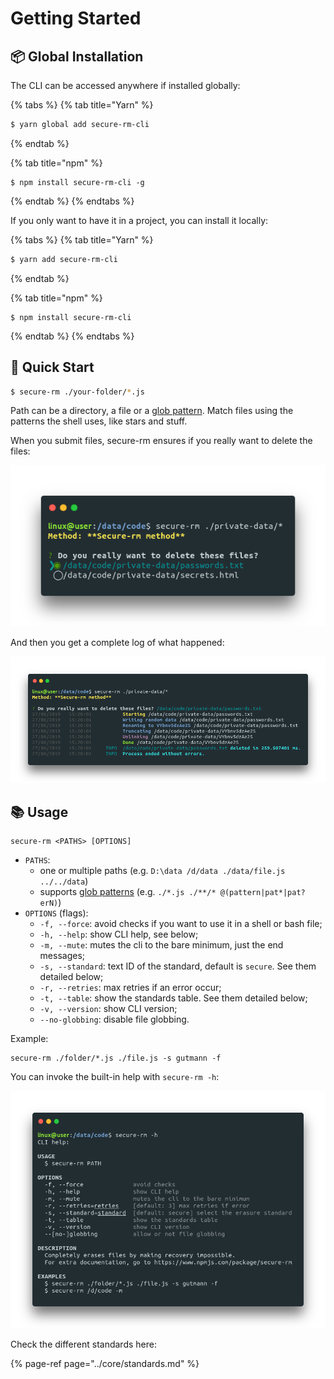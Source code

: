 # Getting Started

## 📦 Global Installation

The CLI can be accessed anywhere if installed globally:

{% tabs %}
{% tab title="Yarn" %}
```bash
$ yarn global add secure-rm-cli
```
{% endtab %}

{% tab title="npm" %}
```
$ npm install secure-rm-cli -g
```
{% endtab %}
{% endtabs %}

If you only want to have it in a project, you can install it locally:

{% tabs %}
{% tab title="Yarn" %}
```bash
$ yarn add secure-rm-cli
```
{% endtab %}

{% tab title="npm" %}
```
$ npm install secure-rm-cli
```
{% endtab %}
{% endtabs %}

## 🚀 Quick Start

```bash
$ secure-rm ./your-folder/*.js
```

Path can be a directory, a file or a [glob pattern](https://www.npmjs.com/package/glob). Match files using the patterns the shell uses, like stars and stuff.

When you submit files, secure-rm ensures if you really want to delete the files:

![](../.gitbook/assets/check.png)

And then you get a complete log of what happened:

![](../.gitbook/assets/log.png)

## 📚 Usage

```text
secure-rm <PATHS> [OPTIONS]
```

* `PATHS`:
  * one or multiple paths \(e.g. `D:\data /d/data ./data/file.js ../../data`\)
  * supports [glob patterns](https://www.npmjs.com/package/glob#glob-primer) \(e.g. `./*.js ./**/* @(pattern|pat*|pat?erN)`\)
* `OPTIONS` \(flags\):
  * `-f, --force`: avoid checks if you want to use it in a shell or bash file;
  * `-h, --help`: show CLI help, see below;
  * `-m, --mute`: mutes the cli to the bare minimum, just the end messages;
  * `-s, --standard`: text ID of the standard, default is `secure`. See them detailed below;
  * `-r, --retries`: max retries if an error occur;
  * `-t, --table`: show the standards table. See them detailed below;
  * `-v, --version`: show CLI version;
  * `--no-globbing`: disable file globbing.

Example:

```text
secure-rm ./folder/*.js ./file.js -s gutmann -f
```

You can invoke the built-in help with `secure-rm -h`:

![](../.gitbook/assets/help.png)

Check the different standards here:

{% page-ref page="../core/standards.md" %}

